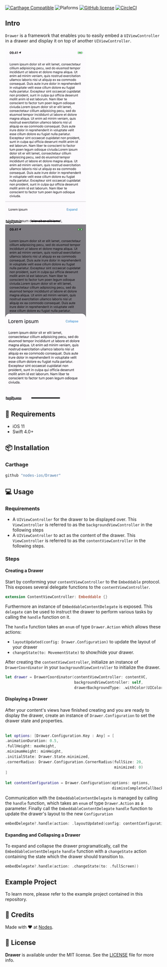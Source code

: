 [![Carthage Compatible](https://img.shields.io/badge/carthage-compatible-4BC51D.svg?style=flat)](https://github.com/Carthage/Carthage)
![Plaforms](https://img.shields.io/badge/platforms-iOS%20-lightgrey.svg)
[![GitHub license](https://img.shields.io/badge/license-MIT-blue.svg)](https://github.com/nodes-ios/Drawer/blob/master/LICENSE)
[![CircleCI](https://circleci.com/gh/nodes-ios/Drawer.svg?style=shield)](https://circleci.com/gh/nodes-ios/Drawer)

## Intro

`Drawer` is a framework that enables you to easily embed a `UIViewController` in a drawer and display it on top of another `UIViewController`.

![](drawer_open.gif)
![](drawer_close.gif)

## 📝 Requirements

- iOS 11
- Swift 4.0+

## 📦 Installation

### Carthage
~~~bash
github "nodes-ios/Drawer"
~~~

## 💻 Usage

### Requirements

* A `UIViewController` for the drawer to be displayed over. This `ViewController` is referred to as the `backgroundViewController` in the following steps
* A `UIViewController` to act as the content of the drawer. This `ViewController` is referred to as the `contentViewController` in the following steps.

### Steps

#### Creating a Drawer
Start by conforming your `contentViewController` to the `Embeddable` protocol. This exposes several delegate functions to the `contentViewController`.

```swift
extension ContentViewController: Embeddable {}
```

Furthermore an instance of `EmbeddableContentDelegate` is exposed. This `delegate` can be used to instruct the drawer to perform various tasks by calling the `handle` function on it.

The `handle` function takes an `enum` of type `Drawer.Action` which allows these actions:

- `layoutUpdated(config: Drawer.Configuration)` to update the layout of your drawer
- `changeState(to: MovementState)` to show/hide your drawer.

After creating the `contentViewController`, initialize an instance of `DrawerCoordinator` in your `backgroundViewController` to initialize the drawer.

```swift
let drawer = DrawerCoordinator(contentViewController: contentVC,
                               backgroundViewController: self,
                               drawerBackgroundType: .withColor(UIColor.black.withAlphaComponent(0.5)))
```

#### Displaying a Drawer
After your content's views have finished creating and you are ready to display the drawer, create an instance of `Drawer.Configuration` to set the drawer state and properties.

```swift

let options: [Drawer.Configuration.Key : Any] = [
.animationDuration: 0.5,
.fullHeight: maxHeight,
.minimumHeight: minHeight,
.initialState: Drawer.State.minimized,
.cornerRadius: Drawer.Configuration.CornerRadius(fullSize: 20,
                                                 minimized: 0)
]

let contentConfiguration = Drawer.Configuration(options: options,
                                                dismissCompleteCallback: nil)

```

Communication with the `EmbeddableContentDelegate` is managed by calling the `handle` function, which takes an `enum` of type `Drawer.Action` as a parameter.
Finally call the `EmbeddableContentDelegate` `handle` function to update the drawer's layout to the new `Configuration`

 ```swift
 embedDelegate?.handle(action: .layoutUpdated(config: contentConfiguration))
 ```

 #### Expanding and Collapsing a Drawer
 To expand and collapse the drawer programatically, call the `EmbeddableContentDelegate` `handle` function with a `changeState` action containing the state which the drawer should transition to.

 ```swift
embedDelegate?.handle(action: .changeState(to: .fullScreen))
 ```

## Example Project
To learn more, please refer to the example project contained in this repository.

## 👥 Credits
Made with ❤️ at [Nodes](http://nodesagency.com).

## 📄 License
**Drawer** is available under the MIT license. See the [LICENSE](https://github.com/nodes-ios/DrawerI/blob/master/LICENSE) file for more info.
